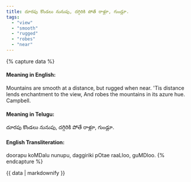 ```yaml
---
title: దూరపు కొండలు నునుపు, దగ్గిరికి పోతే రాళ్లూ, గుండ్లూ.
tags:
  - "view"
  - "smooth"
  - "rugged"
  - "robes"
  - "near"
---
```


{% capture data %}
#### Meaning in English:
Mountains are smooth at a distance, but rugged when near.
 'Tis distance lends enchantment to the view,
 And robes the mountains in its azure hue. Campbell.

#### Meaning in Telugu:
దూరపు కొండలు నునుపు, దగ్గిరికి పోతే రాళ్లూ, గుండ్లూ.

#### English Transliteration:
doorapu koMDalu nunupu, daggiriki pOtae raaLloo, guMDloo.
{% endcapture %}

{{ data | markdownify }}

